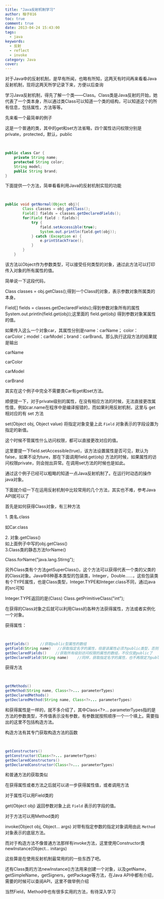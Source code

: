 ```yaml
---
title: "Java反射机制学习"
author: 柚子816
toc: true
comment: true
date: 2013-04-24 15:43:00
tags: 
  - java
keywords:
  - 反射
  - reflect
  - invoke
category: Java
cover: 
---
```


对于Java中的反射机制，是早有所闻，也略有所知，这两天有时间再来看看Java反射机制，现将这两天所学记录下来，方便以后查询

学习Java反射机制，得先了解一个类——Class。Class类是Java反射的开始，她代表了一个类本身，所以通过类Class可以知道一个类的结构，可以知道这个的所有信息，包括属性，方法等等。

先来看一个最简单的例子

这是一个普通的类，其中的get和set方法省略，四个属性访问权限分别是private，protected，默认，public


​    
```java
public class Car {
    private String name;
    protected String color;
    String model;
    public String brand;
}
```

下面提供一个方法，简单看看利用Java的反射机制实现的功能


​    
```java
public void getNormal(Object obj){
        Class classes = obj.getClass();
        Field[] fields = classes.getDeclaredFields();
        for(Field field : fields){
            try {
                field.setAccessible(true);
                System.out.println(field.get(obj));
            } catch (Exception e) {
                e.printStackTrace();
            }
        }
    }
```

该方法以Object作为参数类型，可以接受任何类型的对象，通过此方法可以打印传入对象的所有属性的值。

简单说一下这段代码，

Class classes = obj.getClass();得到一个Class的对象，表示参数对象所属类的本身。

Field[] fields = classes.getDeclaredFields();得到参数对象所有的属性  
System.out.println(field.get(obj));这里面的 field.get(obj) 得到参数对象某属性的值。

如果传入这么一个对象car，其属性分别是name：carName；
color：carColor；model：carModel；brand：carBrand。那么执行这段方法的结果就是输出

carName

carColor

carModel

carBrand

其实在这个例子中完全不需要类Car有get和set方法。

顺便提一下，对于private级别的属性，在没有相应方法的时候，无法直接更改属性值，例如car.name在程序中是编译报错的，而如果利用反射机制，这里与
get 相对应的有 set 方法

set(Object obj, Object value) 将指定对象变量上此 `Field` 对象表示的字段设置为指定的新值。

这个时候不管属性什么访问权限，都可以直接更改对应的值。

这里要提一下field.setAccessible(true)，该方法设置属性是否可见，默认为false，如果不设为ture，那在下面调用field.get(obj)
方法的时候，如果属性的访问权限private，则会抛出异常。在调用set方法的时候也是如此。

通过这个例子已经可以粗略的知道一点Java反射机制了。在运行时动态的操作java对象。

下面就介绍一下在运用反射机制中比较常用的几个方法，其实也不难，参考Java API就可以了

首先是如何获得Class对象，有三种方法

1\. 类名.class

如Car.class

2\. 对象.getClass()  
如上面例子中写的obj.getClass()  
3.Class类的静态方法forName()

Class.forName("java.lang.Stirng");

另外Class类有个方法getSuperClass()，这个方法可以获得代表一个类的父类的的Class对象。Java中8种基本类型的包装类，Integer，Double……，这些包装类有个TYPE属性，也是Class类型，Integer.TYPE和Integer.class不同，通过java的src可知

Integer.TYPE返回的是(Class<Integer>) Class.getPrimitiveClass("int");

在获得的Class对象之后就可以利用Class的各种方法获得属性，方法或者实例化一个对象。

获得属性：


​    
```java
getFields()     //获取public型属性的数组
getField(String name)   //获取指定名字的属性，但是该属性必须为public类型，否则获取不到
getDeclaredFields()    //获取所有级别访问权限的属性的数组，不仅仅是public了
getDeclaredField(String name)    //同样，获取指定名字的属性，也不再限定为public了
```

获得方法


​    
```java
getMethods()
getMethod(String name, Class<?>... parameterTypes)
getDeclaredMethods()
getDeclaredMethod(String name, Class<?>... parameterTypes)
```


和获得属性是一样的，就不多介绍了，其中Class<?>...
parameterTypes指的是方法的参数类型，不传值表示没有参数，有参数就按照顺序一个一个填上。需要指出的这里不包括构造方法。

构造方法有其专门获取构造方法的函数


​    
```java
getConstructors()
getConstructor(Class<?>... parameterTypes)
getDeclaredConstructors()
getDeclaredConstructor(Class<?>... parameterTypes)
```


和普通方法的获取类似

在获得属性或者方法之后就可以进一步获得属性值，或者调用方法

对于属性可以用Field类的

get(Object obj) 返回参数对象上此 `Field` 表示的字段的值。

对于方法可以用Method类的

invoke(Object obj, Object... args) 对带有指定参数的指定对象调用由此 `Method` 对象表示的底层方法。

而对于构造方法不像普通方法那样有invoke方法，这里使用Constructor类newInstance(Object... initargs)

这些算是在使用反射机制最常用的的一些东西了吧。

还有Class类的方法newInstance()方法用来创建一个对象，以及getName，getSimpleName，getSigners，getPackage等方法，在Java
API中都有介绍，需要的时候可以查阅API，这里不做举例介绍

当然Field，Method中也有很多实用的方法，有待深入学习

